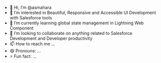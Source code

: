 - 👋 Hi, I’m @asmahara
- 👀 I’m interested in Beautiful, Responsive and Accessible UI Development with Salesforce tools
- 🌱 I’m currently learning global state management in Lightning Web Component
- 💞️ I’m looking to collaborate on anything related to Salesforce Development and Developer productivity
- 📫 How to reach me ...
- 😄 Pronouns: ...
- ⚡ Fun fact: ...

<!---
asmahara/asmahara is a ✨ special ✨ repository because its `README.md` (this file) appears on your GitHub profile.
You can click the Preview link to take a look at your changes.
--->
